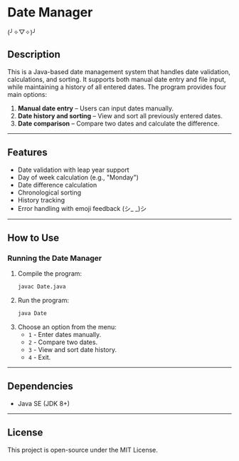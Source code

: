 # Date Manager
(╯✧▽✧)╯

## Description
This is a Java-based date management system that handles date validation, calculations, and sorting. It supports both manual date entry and file input, while maintaining a history of all entered dates.
The program provides four main options:
1. **Manual date entry** – Users can input dates manually.
2. **Date history and sorting** – View and sort all previously entered dates.
3. **Date comparison** – Compare two dates and calculate the difference.

---

## Features
- Date validation with leap year support
- Day of week calculation (e.g., "Monday")
- Date difference calculation
- Chronological sorting
- History tracking
- Error handling with emoji feedback (シ_ _)シ

---

## How to Use

### Running the Date Manager
1. Compile the program:
   ```sh
   javac Date.java
   ```
2. Run the program:
   ```sh
   java Date
   ```
3. Choose an option from the menu:
   - `1` - Enter dates manually.
   - `2` - Compare two dates.
   - `3` - View and sort date history.
   - `4` - Exit.



---
## Dependencies
- Java SE (JDK 8+)

---


## License
This project is open-source under the MIT License.

